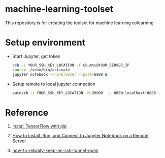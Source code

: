 # machine-learning-toolset

This repository is for creating the toolset for machine learning colearning

# Setup environment

- Start Jupyter, get token

    ``` bash
    ssh -i YOUR_SSH_KEY_LOCATION -f ubuntu@YOUR_SERVER_IP
    source ./venv/bin/activate
    jupyter notebook --no-browser --port=8888 &
    ```

- Setup remote to local jupyter connection

    ``` bash
    autossh -i YOUR_SSH_KEY_LOCATION -M 20000  -L 8000:localhost:8888 -f ubuntu@YOUR_SERVER_IP -N
    ```

# Reference

1. [Install TensorFlow with pip](https://www.tensorflow.org/install/pip)

2. [How to Install, Run, and Connect to Jupyter Notebook on a Remote Server](https://www.digitalocean.com/community/tutorials/how-to-install-run-connect-to-jupyter-notebook-on-remote-server)

3. [how-to-reliably-keep-an-ssh-tunnel-open](https://superuser.com/questions/37738/how-to-reliably-keep-an-ssh-tunnel-open)
